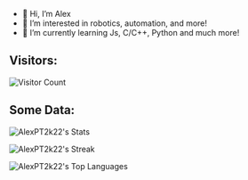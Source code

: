 - 👋 Hi, I’m Alex
- 👀 I’m interested in robotics, automation, and more!
- 🌱 I’m currently learning Js, C/C++, Python and much more!

## Visitors:

![Visitor Count](https://profile-counter.glitch.me/AlexPT2k22/count.svg)

## Some Data:

![AlexPT2k22's Stats](https://github-readme-stats.vercel.app/api?username=AlexPT2k22&theme=default&show_icons=true&hide_border=true&count_private=true)

![AlexPT2k22's Streak](https://github-readme-streak-stats.herokuapp.com/?user=AlexPT2k22&theme=default&hide_border=true)

![AlexPT2k22's Top Languages](https://github-readme-stats.vercel.app/api/top-langs/?username=AlexPT2k22&theme=default&show_icons=true&hide_border=true&layout=compact)
